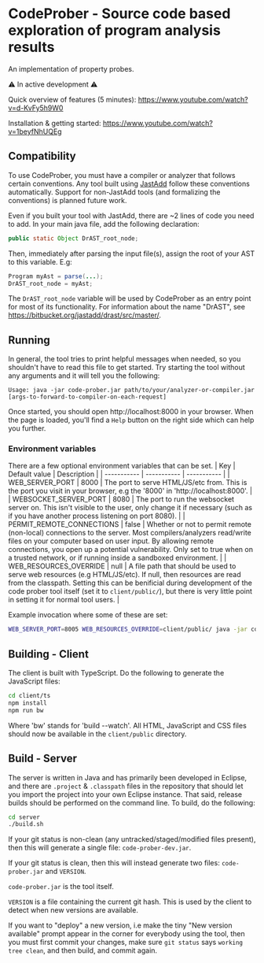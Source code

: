 # CodeProber - Source code based exploration of program analysis results

An implementation of property probes.

⚠️ In active development ⚠️

Quick overview of features (5 minutes): https://www.youtube.com/watch?v=d-KvFy5h9W0

Installation & getting started: https://www.youtube.com/watch?v=1beyfNhUQEg

## Compatibility

To use CodeProber, you must have a compiler or analyzer that follows certain conventions.
Any tool built using [JastAdd](https://jastadd.cs.lth.se/web/) follow these conventions automatically. Support for non-JastAdd tools (and formalizing the conventions) is planned future work.

Even if you built your tool with JastAdd, there are ~2 lines of code you need to add.
In your main java file, add the following declaration:

```java
public static Object DrAST_root_node;
```

Then, immediately after parsing the input file(s), assign the root of your AST to this variable. E.g:

```java
Program myAst = parse(...);
DrAST_root_node = myAst;
```

The `DrAST_root_node` variable will be used by CodeProber as an entry point for most of its functionality.
For information about the name "DrAST", see https://bitbucket.org/jastadd/drast/src/master/.

## Running

In general, the tool tries to print helpful messages when needed, so you shouldn't have to read this file to get started.
Try starting the tool without any arguments and it will tell you the following:
```
Usage: java -jar code-prober.jar path/to/your/analyzer-or-compiler.jar [args-to-forward-to-compiler-on-each-request]
```

Once started, you should open http://localhost:8000 in your browser.
When the page is loaded, you'll find a `Help` button on the right side which can help you further.

### Environment variables

There are a few optional environment variables that can be set.
| Key      | Default value | Description |
| ----------- | ----------- | ----------- |
| WEB_SERVER_PORT | 8000 | The port to serve HTML/JS/etc from. This is the port you visit in your browser, e.g the '8000' in 'http://localhost:8000'. |
| WEBSOCKET_SERVER_PORT   | 8080        | The port to run the websocket server on. This isn't visible to the user, only change it if necessary (such as if you have another process listening on port 8080). |
| PERMIT_REMOTE_CONNECTIONS   | false        | Whether or not to permit remote (non-local) connections to the server. Most compilers/analyzers read/write files on your computer based on user input. By allowing remote connections, you open up a potential vulnerability. Only set to true when on a trusted network, or if running inside a sandboxed environment. |
| WEB_RESOURCES_OVERRIDE   | null        | A file path that should be used to serve web resources (e.g HTML/JS/etc). If null, then resources are read from the classpath. Setting this can be benificial during development of the code prober tool itself (set it to `client/public/`), but there is very little point in setting it for normal tool users. |

Example invocation where some of these are set:
```sh
WEB_SERVER_PORT=8005 WEB_RESOURCES_OVERRIDE=client/public/ java -jar code-prober.jar /path/to/your/compiler/or/analyzer.jar
```

## Building - Client

The client is built with TypeScript. Do the following to generate the JavaScript files:

```sh
cd client/ts
npm install
npm run bw
```

Where 'bw' stands for 'build --watch'.
All HTML, JavaScript and CSS files should now be available in the `client/public` directory.

## Build - Server

The server is written in Java and has primarily been developed in Eclipse, and there are `.project` & `.classpath` files in the repository that should let you import the project into your own Eclipse instance.
That said, release builds should be performed on the command line. To build, do the following:

```sh
cd server
./build.sh
```

If your git status is non-clean (any untracked/staged/modified files present), then this will generate a single file: `code-prober-dev.jar`.

If your git status is clean, then this will instead generate two files: `code-prober.jar` and `VERSION`.

`code-prober.jar` is the tool itself.

`VERSION` is a file containing the current git hash. This is used by the client to detect when new versions are available.

If you want to "deploy" a new version, i.e make the tiny "New version available" prompt appear in the corner for everybody using the tool, then you must first commit your changes, make sure `git status` says `working tree clean`, and then build, and commit again.
